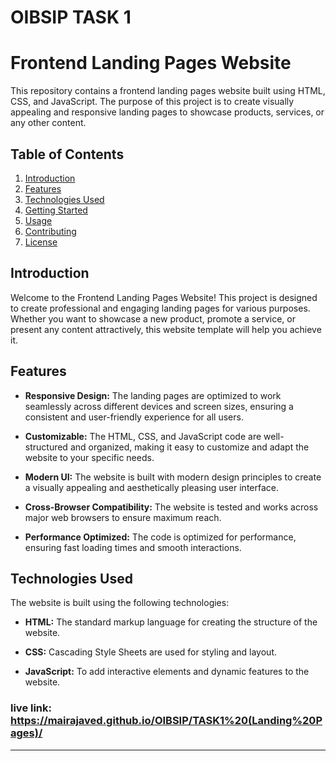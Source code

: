 # OIBSIP TASK 1

# Frontend Landing Pages Website

This repository contains a frontend landing pages website built using HTML, CSS, and JavaScript. The purpose of this project is to create visually appealing and responsive landing pages to showcase products, services, or any other content.

## Table of Contents

1. [Introduction](#introduction)
2. [Features](#features)
3. [Technologies Used](#technologies-used)
4. [Getting Started](#getting-started)
5. [Usage](#usage)
6. [Contributing](#contributing)
7. [License](#license)

## Introduction

Welcome to the Frontend Landing Pages Website! This project is designed to create professional and engaging landing pages for various purposes. Whether you want to showcase a new product, promote a service, or present any content attractively, this website template will help you achieve it.

## Features

- **Responsive Design:** The landing pages are optimized to work seamlessly across different devices and screen sizes, ensuring a consistent and user-friendly experience for all users.

- **Customizable:** The HTML, CSS, and JavaScript code are well-structured and organized, making it easy to customize and adapt the website to your specific needs.

- **Modern UI:** The website is built with modern design principles to create a visually appealing and aesthetically pleasing user interface.

- **Cross-Browser Compatibility:** The website is tested and works across major web browsers to ensure maximum reach.

- **Performance Optimized:** The code is optimized for performance, ensuring fast loading times and smooth interactions.

## Technologies Used

The website is built using the following technologies:

- **HTML:** The standard markup language for creating the structure of the website.

- **CSS:** Cascading Style Sheets are used for styling and layout.

- **JavaScript:** To add interactive elements and dynamic features to the website.

### live link: https://mairajaved.github.io/OIBSIP/TASK1%20(Landing%20Pages)/
<hr />

